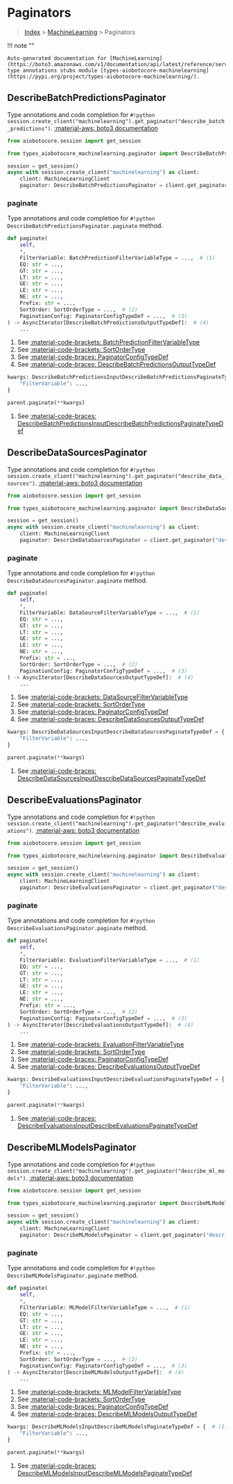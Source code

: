 # Paginators

> [Index](../README.md) > [MachineLearning](./README.md) > Paginators

!!! note ""

    Auto-generated documentation for [MachineLearning](https://boto3.amazonaws.com/v1/documentation/api/latest/reference/services/machinelearning.html#MachineLearning)
    type annotations stubs module [types-aiobotocore-machinelearning](https://pypi.org/project/types-aiobotocore-machinelearning/).

## DescribeBatchPredictionsPaginator

Type annotations and code completion for `#!python session.create_client("machinelearning").get_paginator("describe_batch_predictions")`.
[:material-aws: boto3 documentation](https://boto3.amazonaws.com/v1/documentation/api/latest/reference/services/machinelearning.html#MachineLearning.Paginator.DescribeBatchPredictions)

```python title="Usage example"
from aiobotocore.session import get_session

from types_aiobotocore_machinelearning.paginator import DescribeBatchPredictionsPaginator

session = get_session()
async with session.create_client("machinelearning") as client:
    client: MachineLearningClient
    paginator: DescribeBatchPredictionsPaginator = client.get_paginator("describe_batch_predictions")
```


### paginate

Type annotations and code completion for `#!python DescribeBatchPredictionsPaginator.paginate` method.

```python title="Method definition"
def paginate(
    self,
    *,
    FilterVariable: BatchPredictionFilterVariableType = ...,  # (1)
    EQ: str = ...,
    GT: str = ...,
    LT: str = ...,
    GE: str = ...,
    LE: str = ...,
    NE: str = ...,
    Prefix: str = ...,
    SortOrder: SortOrderType = ...,  # (2)
    PaginationConfig: PaginatorConfigTypeDef = ...,  # (3)
) -> AsyncIterator[DescribeBatchPredictionsOutputTypeDef]:  # (4)
    ...
```

1. See [:material-code-brackets: BatchPredictionFilterVariableType](./literals.md#batchpredictionfiltervariabletype) 
2. See [:material-code-brackets: SortOrderType](./literals.md#sortordertype) 
3. See [:material-code-braces: PaginatorConfigTypeDef](./type_defs.md#paginatorconfigtypedef) 
4. See [:material-code-braces: DescribeBatchPredictionsOutputTypeDef](./type_defs.md#describebatchpredictionsoutputtypedef) 


```python title="Usage example with kwargs"
kwargs: DescribeBatchPredictionsInputDescribeBatchPredictionsPaginateTypeDef = {  # (1)
    "FilterVariable": ...,
}

parent.paginate(**kwargs)
```

1. See [:material-code-braces: DescribeBatchPredictionsInputDescribeBatchPredictionsPaginateTypeDef](./type_defs.md#describebatchpredictionsinputdescribebatchpredictionspaginatetypedef) 
## DescribeDataSourcesPaginator

Type annotations and code completion for `#!python session.create_client("machinelearning").get_paginator("describe_data_sources")`.
[:material-aws: boto3 documentation](https://boto3.amazonaws.com/v1/documentation/api/latest/reference/services/machinelearning.html#MachineLearning.Paginator.DescribeDataSources)

```python title="Usage example"
from aiobotocore.session import get_session

from types_aiobotocore_machinelearning.paginator import DescribeDataSourcesPaginator

session = get_session()
async with session.create_client("machinelearning") as client:
    client: MachineLearningClient
    paginator: DescribeDataSourcesPaginator = client.get_paginator("describe_data_sources")
```


### paginate

Type annotations and code completion for `#!python DescribeDataSourcesPaginator.paginate` method.

```python title="Method definition"
def paginate(
    self,
    *,
    FilterVariable: DataSourceFilterVariableType = ...,  # (1)
    EQ: str = ...,
    GT: str = ...,
    LT: str = ...,
    GE: str = ...,
    LE: str = ...,
    NE: str = ...,
    Prefix: str = ...,
    SortOrder: SortOrderType = ...,  # (2)
    PaginationConfig: PaginatorConfigTypeDef = ...,  # (3)
) -> AsyncIterator[DescribeDataSourcesOutputTypeDef]:  # (4)
    ...
```

1. See [:material-code-brackets: DataSourceFilterVariableType](./literals.md#datasourcefiltervariabletype) 
2. See [:material-code-brackets: SortOrderType](./literals.md#sortordertype) 
3. See [:material-code-braces: PaginatorConfigTypeDef](./type_defs.md#paginatorconfigtypedef) 
4. See [:material-code-braces: DescribeDataSourcesOutputTypeDef](./type_defs.md#describedatasourcesoutputtypedef) 


```python title="Usage example with kwargs"
kwargs: DescribeDataSourcesInputDescribeDataSourcesPaginateTypeDef = {  # (1)
    "FilterVariable": ...,
}

parent.paginate(**kwargs)
```

1. See [:material-code-braces: DescribeDataSourcesInputDescribeDataSourcesPaginateTypeDef](./type_defs.md#describedatasourcesinputdescribedatasourcespaginatetypedef) 
## DescribeEvaluationsPaginator

Type annotations and code completion for `#!python session.create_client("machinelearning").get_paginator("describe_evaluations")`.
[:material-aws: boto3 documentation](https://boto3.amazonaws.com/v1/documentation/api/latest/reference/services/machinelearning.html#MachineLearning.Paginator.DescribeEvaluations)

```python title="Usage example"
from aiobotocore.session import get_session

from types_aiobotocore_machinelearning.paginator import DescribeEvaluationsPaginator

session = get_session()
async with session.create_client("machinelearning") as client:
    client: MachineLearningClient
    paginator: DescribeEvaluationsPaginator = client.get_paginator("describe_evaluations")
```


### paginate

Type annotations and code completion for `#!python DescribeEvaluationsPaginator.paginate` method.

```python title="Method definition"
def paginate(
    self,
    *,
    FilterVariable: EvaluationFilterVariableType = ...,  # (1)
    EQ: str = ...,
    GT: str = ...,
    LT: str = ...,
    GE: str = ...,
    LE: str = ...,
    NE: str = ...,
    Prefix: str = ...,
    SortOrder: SortOrderType = ...,  # (2)
    PaginationConfig: PaginatorConfigTypeDef = ...,  # (3)
) -> AsyncIterator[DescribeEvaluationsOutputTypeDef]:  # (4)
    ...
```

1. See [:material-code-brackets: EvaluationFilterVariableType](./literals.md#evaluationfiltervariabletype) 
2. See [:material-code-brackets: SortOrderType](./literals.md#sortordertype) 
3. See [:material-code-braces: PaginatorConfigTypeDef](./type_defs.md#paginatorconfigtypedef) 
4. See [:material-code-braces: DescribeEvaluationsOutputTypeDef](./type_defs.md#describeevaluationsoutputtypedef) 


```python title="Usage example with kwargs"
kwargs: DescribeEvaluationsInputDescribeEvaluationsPaginateTypeDef = {  # (1)
    "FilterVariable": ...,
}

parent.paginate(**kwargs)
```

1. See [:material-code-braces: DescribeEvaluationsInputDescribeEvaluationsPaginateTypeDef](./type_defs.md#describeevaluationsinputdescribeevaluationspaginatetypedef) 
## DescribeMLModelsPaginator

Type annotations and code completion for `#!python session.create_client("machinelearning").get_paginator("describe_ml_models")`.
[:material-aws: boto3 documentation](https://boto3.amazonaws.com/v1/documentation/api/latest/reference/services/machinelearning.html#MachineLearning.Paginator.DescribeMLModels)

```python title="Usage example"
from aiobotocore.session import get_session

from types_aiobotocore_machinelearning.paginator import DescribeMLModelsPaginator

session = get_session()
async with session.create_client("machinelearning") as client:
    client: MachineLearningClient
    paginator: DescribeMLModelsPaginator = client.get_paginator("describe_ml_models")
```


### paginate

Type annotations and code completion for `#!python DescribeMLModelsPaginator.paginate` method.

```python title="Method definition"
def paginate(
    self,
    *,
    FilterVariable: MLModelFilterVariableType = ...,  # (1)
    EQ: str = ...,
    GT: str = ...,
    LT: str = ...,
    GE: str = ...,
    LE: str = ...,
    NE: str = ...,
    Prefix: str = ...,
    SortOrder: SortOrderType = ...,  # (2)
    PaginationConfig: PaginatorConfigTypeDef = ...,  # (3)
) -> AsyncIterator[DescribeMLModelsOutputTypeDef]:  # (4)
    ...
```

1. See [:material-code-brackets: MLModelFilterVariableType](./literals.md#mlmodelfiltervariabletype) 
2. See [:material-code-brackets: SortOrderType](./literals.md#sortordertype) 
3. See [:material-code-braces: PaginatorConfigTypeDef](./type_defs.md#paginatorconfigtypedef) 
4. See [:material-code-braces: DescribeMLModelsOutputTypeDef](./type_defs.md#describemlmodelsoutputtypedef) 


```python title="Usage example with kwargs"
kwargs: DescribeMLModelsInputDescribeMLModelsPaginateTypeDef = {  # (1)
    "FilterVariable": ...,
}

parent.paginate(**kwargs)
```

1. See [:material-code-braces: DescribeMLModelsInputDescribeMLModelsPaginateTypeDef](./type_defs.md#describemlmodelsinputdescribemlmodelspaginatetypedef) 
